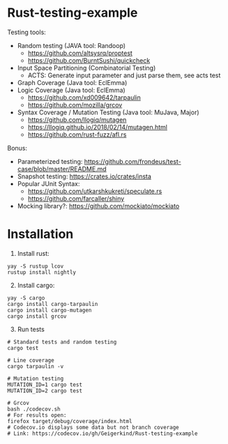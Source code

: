 # Rust-testing-example
Testing tools:
* Random testing (JAVA tool: Randoop)
    * https://github.com/altsysrq/proptest
    * https://github.com/BurntSushi/quickcheck
* Input Space Partitioning (Combinatorial Testing)
    * ACTS: Generate input parameter and just parse them, see acts test
* Graph Coverage (Java tool: EclEmma)
* Logic Coverage (Java tool: EclEmma)
    * https://github.com/xd009642/tarpaulin
    * https://github.com/mozilla/grcov
* Syntax Coverage / Mutation Testing (Java tool: MuJava, Major)
    * https://github.com/llogiq/mutagen
    * https://llogiq.github.io/2018/02/14/mutagen.html
    * https://github.com/rust-fuzz/afl.rs

Bonus:
* Parameterized testing: https://github.com/frondeus/test-case/blob/master/README.md
* Snapshot testing: https://crates.io/crates/insta
* Popular JUnit Syntax:
   * https://github.com/utkarshkukreti/speculate.rs
   * https://github.com/farcaller/shiny
* Mocking library?: https://github.com/mockiato/mockiato
    
# Installation
1. Install rust:
```shell script
yay -S rustup lcov
rustup install nightly
```
2. Install cargo:
```shell script
yay -S cargo
cargo install cargo-tarpaulin
cargo install cargo-mutagen
cargo install grcov
```
3. Run tests
```shell script
# Standard tests and random testing
cargo test

# Line coverage
cargo tarpaulin -v

# Mutation testing
MUTATION_ID=1 cargo test
MUTATION_ID=2 cargo test

# Grcov
bash ./codecov.sh
# For results open:
firefox target/debug/coverage/index.html
# Codecov.io displays some data but not branch coverage
# Link: https://codecov.io/gh/Geigerkind/Rust-testing-example
```
